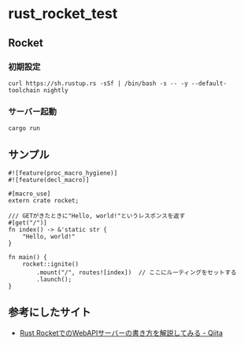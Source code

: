 # rust_rocket_test

## Rocket

### 初期設定

```
curl https://sh.rustup.rs -sSf | /bin/bash -s -- -y --default-toolchain nightly
```

### サーバー起動

```
cargo run
```

## サンプル

```
#![feature(proc_macro_hygiene)]
#![feature(decl_macro)]

#[macro_use]
extern crate rocket;

/// GETがきたときに"Hello, world!"というレスポンスを返す
#[get("/")]
fn index() -> &'static str {
    "Hello, world!"
}

fn main() {
    rocket::ignite()
        .mount("/", routes![index])  // ここにルーティングをセットする
        .launch();
}
```

## 参考にしたサイト

- [Rust RocketでのWebAPIサーバーの書き方を解説してみる - Qiita](https://qiita.com/yukinarit/items/c5128e67d168b4f39983)
